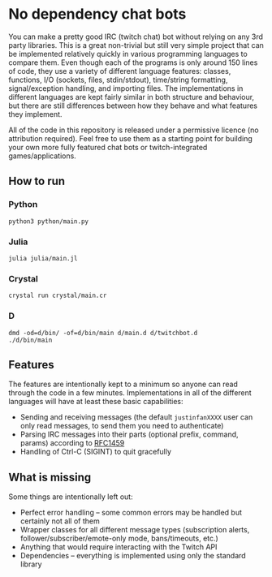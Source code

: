 # No dependency chat bots

You can make a pretty good IRC (twitch chat) bot without relying on any 3rd party libraries. This is a great non-trivial but still very simple project that can be implemented relatively quickly in various programming languages to compare them. Even though each of the programs is only around 150 lines of code, they use a variety of different language features: classes, functions, I/O (sockets, files, stdin/stdout), time/string formatting, signal/exception handling, and importing files. The implementations in different languages are kept fairly similar in both structure and behaviour, but there are still differences between how they behave and what features they implement.

All of the code in this repository is released under a permissive licence (no attribution required). Feel free to use them as a starting point for building your own more fully featured chat bots or twitch-integrated games/applications.

## How to run

### Python
`python3 python/main.py`

### Julia
`julia julia/main.jl`

### Crystal
`crystal run crystal/main.cr`

### D
```
dmd -od=d/bin/ -of=d/bin/main d/main.d d/twitchbot.d
./d/bin/main
```

## Features

The features are intentionally kept to a minimum so anyone can read through the code in a few minutes. Implementations in all of the different languages will have at least these basic capabilities:
* Sending and receiving messages (the default `justinfanXXXX` user can only read messages, to send them you need to authenticate)
* Parsing IRC messages into their parts (optional prefix, command, params) according to [RFC1459](https://datatracker.ietf.org/doc/html/rfc1459#section-2.3)
* Handling of Ctrl-C (SIGINT) to quit gracefully

## What is missing

Some things are intentionally left out:
* Perfect error handling – some common errors may be handled but certainly not all of them
* Wrapper classes for all different message types (subscription alerts, follower/subscriber/emote-only mode, bans/timeouts, etc.)
* Anything that would require interacting with the Twitch API
* Dependencies – everything is implemented using only the standard library
